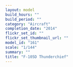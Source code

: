 ```yaml
---
layout: model
build_hours: ""
build_period: ""
category: "Aircraft"
completion_date: "2014"
flickr_set_id: ""
flickr_set_thumbnail_url: ""
model_id: "161"
scale: "1/144"
summary: ""
title: "F-105D Thunderchief"
---
```



